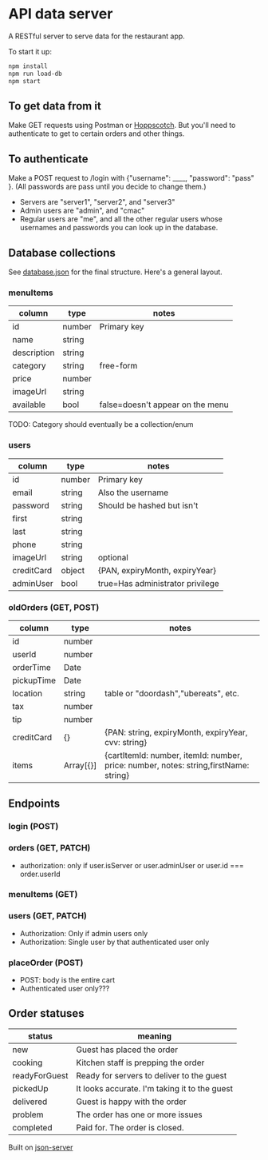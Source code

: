 # API data server

A RESTful server to serve data for the restaurant app.

To start it up:
```bash
npm install
npm run load-db
npm start
```
## To get data from it
Make GET requests using Postman or [Hoppscotch](http://hoppscotch.io). But you'll need to authenticate to get to certain orders and other things.

## To authenticate
Make a POST request to /login with {"username": ____, "password": "pass" }. (All passwords are pass until you decide to change them.)
- Servers are "server1", "server2", and "server3"
- Admin users are "admin", and "cmac"
- Regular users are "me", and all the other regular users whose usernames and passwords you can look up in the database.

## Database collections
See [database.json](database.json) for the final structure. Here's a general layout.
### menuItems
| column      | type   | notes                            |
| ----------- | ------ | -------------------------------- |
| id          | number | Primary key                      |
| name        | string |                                  |
| description | string |                                  |
| category    | string | free-form                        |
| price       | number |                                  |
| imageUrl    | string |                                  |
| available   | bool   | false=doesn't appear on the menu |

TODO: Category should eventually be a collection/enum

### users
| column     | type   | notes                            |
| ---------- | ------ | -------------------------------- |
| id         | number | Primary key                      |
| email      | string | Also the username                |
| password   | string | Should be hashed but isn't       |
| first      | string |                                  |
| last       | string |                                  |
| phone      | string |                                  |
| imageUrl   | string | optional                         |
| creditCard | object | {PAN, expiryMonth, expiryYear}   |
| adminUser  | bool   | true=Has administrator privilege |

### oldOrders (GET, POST)
| column     | type      | notes                                                                                |
| ---------- | --------- | ------------------------------------------------------------------------------------ |
| id         | number    |                                                                                      |
| userId     | number    |                                                                                      |
| orderTime  | Date      |                                                                                      |
| pickupTime | Date      |                                                                                      |
| location   | string    | table or "doordash","ubereats", etc.                                                 |
| tax        | number    |                                                                                      |
| tip        | number    |                                                                                      |
| creditCard | {}        | {PAN: string, expiryMonth, expiryYear, cvv: string}                                  |
| items      | Array[{}] | {cartItemId: number, itemId: number, price: number, notes: string,firstName: string} |
  

## Endpoints

### login (POST)
### orders (GET, PATCH)
- authorization: only if user.isServer or user.adminUser or user.id === order.userId
### menuItems (GET)
### users (GET, PATCH)
- Authorization: Only if admin users only
- Authorization: Single user by that authenticated user only
### placeOrder (POST)
- POST: body is the entire cart
- Authenticated user only???

## Order statuses
| status        | meaning                                       |
| ------------- | --------------------------------------------- |
| new           | Guest has placed the order                    |
| cooking       | Kitchen staff is prepping the order           |
| readyForGuest | Ready for servers to deliver to the guest     |
| pickedUp      | It looks accurate. I'm taking it to the guest |
| delivered     | Guest is happy with the order                 |
| problem       | The order has one or more issues              |
| completed     | Paid for. The order is closed.                |

Built on [json-server](https://github.com/typicode/json-server)
